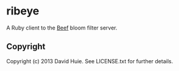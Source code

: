# ribeye

A Ruby client to the [Beef](https://github.com/DavidHuie/beef) bloom filter server.

## Copyright

Copyright (c) 2013 David Huie. See LICENSE.txt for
further details.
